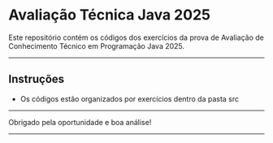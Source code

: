 # Avaliação Técnica Java 2025

Este repositório contém os códigos dos exercícios da prova de Avaliação de Conhecimento Técnico em Programação Java 2025.

---

## Instruções

- Os códigos estão organizados por exercícios dentro da pasta src

---

Obrigado pela oportunidade e boa análise!

---
